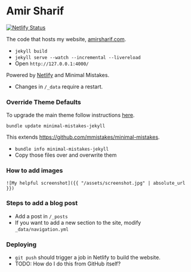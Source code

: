 # Amir Sharif

[![Netlify Status](https://api.netlify.com/api/v1/badges/45683b87-df2d-40ee-b3a2-53f6b9549180/deploy-status)](https://app.netlify.com/sites/amirsharif/deploys)

The code that hosts my website, [amirsharif.com](http://www.amirsharif.com).

- `jekyll build`
- `jekyll serve --watch --incremental --livereload`
- Open `http://127.0.0.1:4000/`

Powered by [Netlify](https://www.netlify.com/) and Minimal Mistakes.

- Changes in `/_data` require a restart.

### Override Theme Defaults

To upgrade the main theme follow instructions [here](https://mmistakes.github.io/minimal-mistakes/docs/quick-start-guide/#migrating-to-gem-version).

`bundle update minimal-mistakes-jekyll`

This extends https://github.com/mmistakes/minimal-mistakes.

- `bundle info minimal-mistakes-jekyll`
- Copy those files over and overwrite them

### How to add images

`![My helpful screenshot]({{ "/assets/screenshot.jpg" | absolute_url }})`

### Steps to add a blog post

- Add a post in `/_posts`
- If you want to add a new section to the site, modify `_data/navigation.yml`

### Deploying

- `git push` should trigger a job in Netlify to build the website.
- TODO: How do I do this from GitHub itself?
